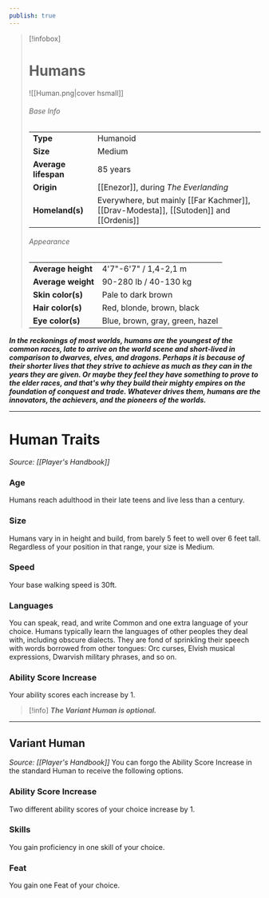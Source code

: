 ```yaml
---
publish: true
---
```

> [!infobox]
> # Humans
> ![[Human.png|cover hsmall]]
> ###### Base Info
> | | |  
> |---|---|  
> | **Type** | Humanoid |
> | **Size** | Medium |
> | **Average lifespan** | 85 years |
> | **Origin** | [[Enezor]], during *The Everlanding* |
> | **Homeland(s)** | Everywhere, but mainly [[Far Kachmer]], [[Drav-Modesta]], [[Sutoden]] and [[Ordenis]] |
> ###### Appearance
> | | |  
> |---|---|  
> | **Average height** | 4'7"-6'7" / 1,4-2,1 m |
> | **Average weight** | 90-280 lb / 40-130 kg |
> | **Skin color(s)** | Pale to dark brown |
> | **Hair color(s)** | Red, blonde, brown, black |
> | **Eye color(s)** | Blue, brown, gray, green, hazel |

***In the reckonings of most worlds, humans are the youngest of the common races, late to arrive on the world scene and short-lived in comparison to dwarves, elves, and dragons. Perhaps it is because of their shorter lives that they strive to achieve as much as they can in the years they are given. Or maybe they feel they have something to prove to the elder races, and that's why they build their mighty empires on the foundation of conquest and trade. Whatever drives them, humans are the innovators, the achievers, and the pioneers of the worlds.***
***
# Human Traits
*Source: [[Player's Handbook]]*
### Age
Humans reach adulthood in their late teens and live less than a century.
### Size
Humans vary in in height and build, from barely 5 feet to well over 6 feet tall. Regardless of your position in that range, your size is Medium.
### Speed
Your base walking speed is 30ft.
### Languages
You can speak, read, and write Common and one extra language of your choice. Humans typically learn the languages of other peoples they deal with, including obscure dialects. They are fond of sprinkling their speech with words borrowed from other tongues: Orc curses, Elvish musical expressions, Dwarvish military phrases, and so on.
### Ability Score Increase
Your ability scores each increase by 1.

> [!info]
> ***The Variant Human is optional.***

***
## Variant Human
*Source: [[Player's Handbook]]*
You can forgo the Ability Score Increase in the standard Human to receive the following options.
### Ability Score Increase
Two different ability scores of your choice increase by 1.
### Skills
You gain proficiency in one skill of your choice.
### Feat
You gain one Feat of your choice.